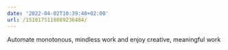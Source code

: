 ```yaml
---
date: '2022-04-02T10:39:40+02:00'
url: /1510175118089236484/
---
```

Automate monotonous, mindless work and enjoy creative, meaningful work
